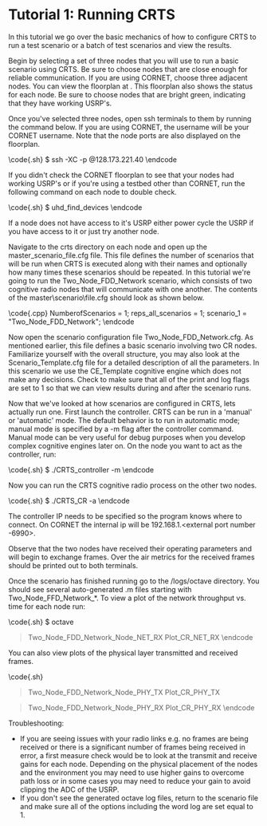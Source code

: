 # Tutorial 1: Running CRTS

In this tutorial we go over the basic mechanics of how to configure CRTS 
to run a test scenario or a batch of test scenarios and view the results.

Begin by selecting a set of three nodes that you will use to run a basic
scenario using CRTS. Be sure to choose nodes that are close enough for
reliable communication. If you are using CORNET, choose three adjacent
nodes. You can view the floorplan at . 
This floorplan also shows the status for each node. Be sure to choose 
nodes that are bright green, indicating that they have working USRP's.

Once you've selected three nodes, open ssh terminals to them by running
the command below. If you are using CORNET, the username will be your 
CORNET username. Note that the node ports are also displayed on the
floorplan.

\code{.sh}
  $ ssh -XC -p <node port> <username>@128.173.221.40
\endcode

If you didn't check the CORNET floorplan to see that your nodes had 
working USRP's or if you're using a testbed other than CORNET, run the 
following command on each node to double check.

\code{.sh}
  $ uhd_find_devices
\endcode

If a node does not have access to it's USRP either power cycle the USRP if
you have access to it or just try another node. 

Navigate to the crts directory on each node and open up the 
master\_scenario\_file.cfg file. This file defines the number of scenarios
that will be run when CRTS is executed along with their names and optionally
how many times these scenarios should be repeated. In this tutorial we're 
going to run the Two_Node_FDD_Network scenario, which consists of two 
cognitive radio nodes that will communicate with one another. The contents
of the master\scenario\file.cfg should look as shown below.

\code{.cpp}
  NumberofScenarios = 1;
  reps_all_scenarios = 1;
  scenario_1 = "Two_Node_FDD_Network";
\endcode

Now open the scenario configuration file Two\_Node\_FDD\_Network.cfg. As
mentioned earlier, this file defines a basic scenario involving two CR nodes. 
Familiarize yourself with the overall structure, you may also look at the
Scenario_Template.cfg file for a detailed description of all the parameters. 
In this scenario we use the CE_Template cognitive engine which does not make 
any decisions. Check to make sure that all of the print and log flags are
set to 1 so that we can view results during and after the scenario runs.

Now that we've looked at how scenarios are configured in CRTS, lets actually 
run one. First launch the controller. CRTS can be run in a 'manual' or 
'automatic' mode. The default behavior is to run in automatic mode; manual 
mode is specified by a -m flag after the controller command. Manual mode can
be very useful for debug purposes when you develop complex cognitive engines
later on. On the node you want to act as the controller, run:

\code{.sh}
  $ ./CRTS_controller -m
\endcode

Now you can run the CRTS cognitive radio process on the other two nodes.

\code{.sh}
  $ ./CRTS_CR -a <controller ip>
\endcode

The controller IP needs to be specified so the program knows where to connect. 
On CORNET the internal ip will be 192.168.1.<external port number -6990>. 

Observe that  the two nodes have received their operating parameters and will 
begin to exchange frames. Over the air metrics for the received frames should 
be printed out to both terminals. 

Once the scenario has finished running go to the /logs/octave directory. You 
should see several auto-generated .m files starting with Two_Node_FFD_Network_*. 
To view a plot of the network throughput vs. time for each node run:

\code{.sh}
  $ octave
  > Two_Node_FDD_Network_Node<node number>_NET_RX
  > Plot_CR_NET_RX
\endcode

You can also view plots of the physical layer transmitted and received frames.

\code{.sh}
  > Two_Node_FDD_Network_Node<node number>_PHY_TX
  > Plot_CR_PHY_TX

  > Two_Node_FDD_Network_Node<node number>_PHY_RX
  > Plot_CR_PHY_RX
\endcode

Troubleshooting:
- If you are seeing issues with your radio links e.g. no frames are being 
  received or there is a significant number of frames being received in error, 
  a first measure check would be to look at the transmit and receive gains for 
  each node. Depending on the physical placement of the nodes and the environment
  you may need to use higher gains to overcome path loss or in some cases you
  may need to reduce your gain to avoid clipping the ADC of the USRP.
- If you don't see the generated octave log files, return to the scenario file
  and make sure all of the options including the word log are set equal to 1.




